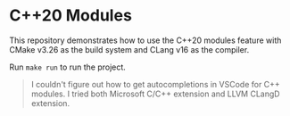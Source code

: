 # C++20 Modules

This repository demonstrates how to use the C++20 modules feature with CMake v3.26 as the build system and  CLang v16 as the compiler.

Run `make run` to run the project.

> I couldn't figure out how to get autocompletions in VSCode for C++ modules. I tried both Microsoft C/C++ extension and LLVM CLangD extension.